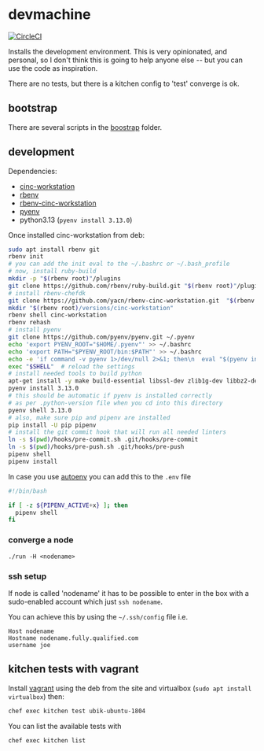 # devmachine

[![CircleCI](https://circleci.com/gh/gbagnoli/devmachine.svg?style=svg)](https://circleci.com/gh/gbagnoli/devmachine)

Installs the development environment.  This is very opinionated, and personal,
so I don't think this is going to help anyone else -- but you can use the code
as inspiration.

There are no tests, but there is a kitchen config to 'test' converge is ok.

## bootstrap

There are several scripts in the [boostrap](./boostrap) folder.

## development

Dependencies:
* [cinc-workstation](https://cinc.sh/start/workstation/)
* [rbenv](https://github.com/rbenv/rbenv)
* [rbenv-cinc-workstation](https://github.com/yacn/rbenv-cinc-workstation.git)
* [pyenv](https://github.com/pyenv/pyenv)
* python3.13 (`pyenv install 3.13.0`)

Once installed cinc-workstation from deb:

```bash
sudo apt install rbenv git
rbenv init
# you can add the init eval to the ~/.bashrc or ~/.bash_profile
# now, install ruby-build
mkdir -p "$(rbenv root)"/plugins
git clone https://github.com/rbenv/ruby-build.git "$(rbenv root)"/plugins/ruby-build
# install rbenv-chefdk
git clone https://github.com/yacn/rbenv-cinc-workstation.git  "$(rbenv root)"/plugins/rbenv-cinc-workstation
mkdir "$(rbenv root)/versions/cinc-workstation"
rbenv shell cinc-workstation
rbenv rehash
# install pyenv
git clone https://github.com/pyenv/pyenv.git ~/.pyenv
echo 'export PYENV_ROOT="$HOME/.pyenv"' >> ~/.bashrc
echo 'export PATH="$PYENV_ROOT/bin:$PATH"' >> ~/.bashrc
echo -e 'if command -v pyenv 1>/dev/null 2>&1; then\n  eval "$(pyenv init -)"\nfi' >> ~/.bashrc
exec "$SHELL"  # reload the settings
# install needed tools to build python
apt-get install -y make build-essential libssl-dev zlib1g-dev libbz2-dev libreadline-dev libsqlite3-dev wget curl llvm libncurses5-dev xz-utils tk-dev libxml2-dev libxmlsec1-dev libffi-dev
pyenv install 3.13.0
# this should be automatic if pyenv is installed correctly
# as per .python-version file when you cd into this directory
pyenv shell 3.13.0
# also, make sure pip and pipenv are installed
pip install -U pip pipenv
# install the git commit hook that will run all needed linters
ln -s $(pwd)/hooks/pre-commit.sh .git/hooks/pre-commit
ln -s $(pwd)/hooks/pre-push.sh .git/hooks/pre-push
pipenv shell
pipenv install
```

In case you use [autoenv](https://github.com/kennethreitz/autoenv) you can add this to the `.env` file

```bash
#!/bin/bash

if [ -z ${PIPENV_ACTIVE+x} ]; then
  pipenv shell
fi
```

### converge a node

```
./run -H <nodename>
```

### ssh setup

If node is called 'nodename' it has to be possible to enter in the box
with a sudo-enabled account which just `ssh nodename`.

You can achieve this by using the `~/.ssh/config` file
i.e.

```
Host nodename
Hostname nodename.fully.qualified.com
username joe
```

## kitchen tests with vagrant

Install [vagrant](https://www.vagrantup.com/downloads.html) using the deb from
the site and virtualbox (`sudo apt install virtualbox`) then:

```bash
chef exec kitchen test ubik-ubuntu-1804
```

You can list the available tests with

```bash
chef exec kitchen list
```
